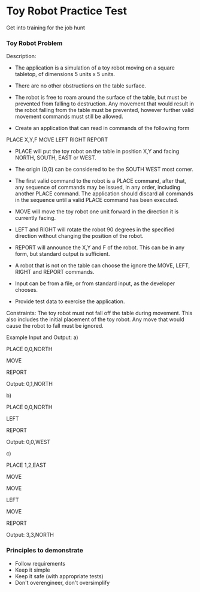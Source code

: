 # Toy Robot Practice Test
Get into training for the job hunt

### Toy Robot Problem

Description:
 - The application is a simulation of a toy robot moving on a square tabletop, of dimensions 5 units x 5 units.
 - There are no other obstructions on the table surface.
 - The robot is free to roam around the surface of the table, but must be prevented from falling to destruction. Any movement
that would result in the robot falling from the table must be prevented, however further valid movement commands must still
be allowed.

 - Create an application that can read in commands of the following form

PLACE X,Y,F
MOVE
LEFT
RIGHT
REPORT

 - PLACE will put the toy robot on the table in position X,Y and facing NORTH, SOUTH, EAST or WEST.
 - The origin (0,0) can be considered to be the SOUTH WEST most corner.
 - The first valid command to the robot is a PLACE command, after that, any sequence of commands may be issued, in any order, including another PLACE command. The application should discard all commands in the sequence until a valid PLACE command has been executed.
 - MOVE will move the toy robot one unit forward in the direction it is currently facing.
 - LEFT and RIGHT will rotate the robot 90 degrees in the specified direction without changing the position of the robot.
 - REPORT will announce the X,Y and F of the robot. This can be in any form, but standard output is sufficient.

 - A robot that is not on the table can choose the ignore the MOVE, LEFT, RIGHT and REPORT commands.
 - Input can be from a file, or from standard input, as the developer chooses.
 - Provide test data to exercise the application.

Constraints:
The toy robot must not fall off the table during movement. This also includes the initial placement of the toy robot.
Any move that would cause the robot to fall must be ignored.

Example Input and Output:
a)

PLACE 0,0,NORTH

MOVE

REPORT

Output: 0,1,NORTH

b)

PLACE 0,0,NORTH

LEFT

REPORT

Output: 0,0,WEST

c)

PLACE 1,2,EAST

MOVE

MOVE

LEFT

MOVE

REPORT

Output: 3,3,NORTH

### Principles to demonstrate

 - Follow requirements
 - Keep it simple
 - Keep it safe (with appropriate tests)
 - Don't overengineer, don't oversimplify

